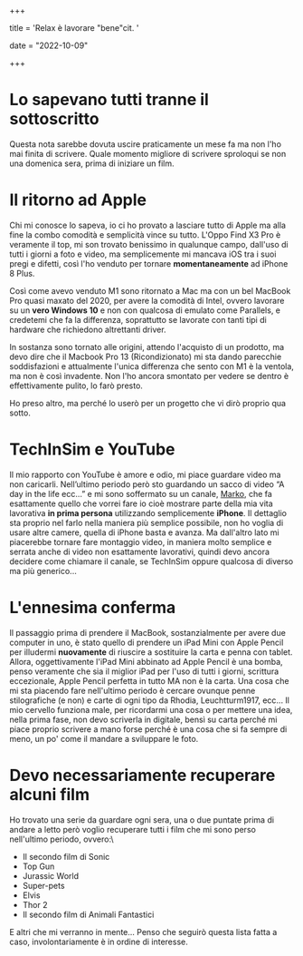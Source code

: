 +++

title = 'Relax è lavorare "bene"cit. '

date = "2022-10-09"

+++

# Lo sapevano tutti tranne il sottoscritto 
Questa nota sarebbe dovuta uscire praticamente un mese fa ma non l'ho mai finita di scrivere. Quale momento migliore di scrivere sproloqui se non una domenica sera, prima di iniziare un film.

# Il ritorno ad Apple
Chi mi conosce lo sapeva, io ci ho provato a lasciare tutto di Apple ma alla fine la combo comodità e semplicità vince su tutto. L'Oppo Find X3 Pro è veramente il top, mi son trovato benissimo in qualunque campo, dall'uso di tutti i giorni a foto e video, ma semplicemente mi mancava iOS tra i suoi pregi e difetti, così l'ho venduto per tornare **momentaneamente** ad iPhone 8 Plus.

Così come avevo venduto M1 sono ritornato a Mac ma con un bel MacBook Pro quasi maxato del 2020, per avere la comodità di Intel, ovvero lavorare su un **vero Windows 10** e non con qualcosa di emulato come Parallels, e credetemi che fa la differenza, soprattutto se lavorate con tanti tipi di hardware che richiedono altrettanti driver.

In sostanza sono tornato alle origini, attendo l'acquisto di un prodotto, ma devo dire che il Macbook Pro 13 (Ricondizionato) mi sta dando parecchie soddisfazioni e attualmente l'unica differenza che sento con M1 è la ventola, ma non è così invadente. Non l'ho ancora smontato per vedere se dentro è effettivamente pulito, lo farò presto.

Ho preso altro, ma perché lo userò per un progetto che vi dirò proprio qua sotto.

# TechInSim e YouTube
Il mio rapporto con YouTube è amore e odio, mi piace guardare video ma non caricarli. Nell’ultimo periodo però sto guardando un sacco di video “A day in the life ecc…” e mi sono soffermato su un canale, [Marko](https://www.youtube.com/channel/UCCQ6SXMc7MoJ88jjpn6j-8Q), che fa esattamente quello che vorrei fare io cioè mostrare parte della mia vita lavorativa **in prima persona** utilizzando semplicemente **iPhone**.
Il dettaglio sta proprio nel farlo nella maniera più semplice possibile, non ho voglia di usare altre camere, quella di iPhone basta e avanza.
Ma dall'altro lato mi piacerebbe tornare fare montaggio video, in maniera molto semplice e serrata anche di video non esattamente lavorativi, quindi devo ancora decidere come chiamare il canale, se TechInSim oppure qualcosa di diverso ma più generico...

# L'ennesima conferma
Il passaggio prima di prendere il MacBook, sostanzialmente per avere due computer in uno, è stato quello di prendere un iPad Mini con Apple Pencil per illudermi **nuovamente** di riuscire a sostituire la carta e penna con tablet. 
Allora, oggettivamente l'iPad Mini abbinato ad Apple Pencil è una bomba, penso veramente che sia il miglior iPad per l'uso di tutti i giorni, scrittura eccezionale, Apple Pencil perfetta in tutto MA non è la carta. Una cosa che mi sta piacendo fare nell'ultimo periodo è cercare ovunque penne stilografiche (e non) e carte di ogni tipo da Rhodia, Leuchtturm1917, ecc... 
Il mio cervello funziona male, per ricordarmi una cosa o per mettere una idea, nella prima fase, non devo scriverla in digitale, bensì su carta perché mi piace proprio scrivere a mano forse perché è una cosa che si fa sempre di meno, un po' come il mandare a sviluppare le foto.

# Devo necessariamente recuperare alcuni film
Ho trovato una serie da guardare ogni sera, una o due puntate prima di andare a letto però voglio recuperare tutti i film che mi sono perso nell'ultimo periodo, ovvero:\
- Il secondo film di Sonic 
- Top Gun 
- Jurassic World 
- Super-pets
- Elvis
- Thor 2
- Il secondo film di Animali Fantastici

E altri che mi verranno in mente... Penso che seguirò questa lista fatta a caso, involontariamente è in ordine di interesse.